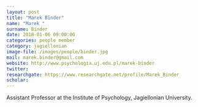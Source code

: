 ```yaml
---
layout: post
title: "Marek Binder"
name: "Marek "
surname: Binder
date: 2018-01-06 09:00:00
categories: people member
category: jagiellonian
image-file: /images/people/binder.jpg
mail: marek.binder@gmail.com
website: http://www.psychologia.uj.edu.pl/marek-binder
twitter:
researchgate: https://www.researchgate.net/profile/Marek_Binder
scholar:
---
```

Assistant Professor at the Institute of Psychology, Jagiellonian University.
